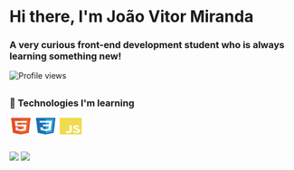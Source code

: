 ### <h1> Hi there, I'm João Vitor Miranda</h1>
### A very curious front-end development student who is always learning something new!
<p align="left"> <img src="https://komarev.com/ghpvc/?username=jv-miranda&color=orange" alt="Profile views" /> </p>

  ##

### 🧠 Technologies I'm learning
<div style="display: inline_block">
  <img align="center" alt="Rafa-HTML" height="30" width="40" src="https://raw.githubusercontent.com/devicons/devicon/master/icons/html5/html5-original.svg">
  <img align="center" alt="Rafa-CSS" height="30" width="40" src="https://raw.githubusercontent.com/devicons/devicon/master/icons/css3/css3-original.svg">
  <img align="center" alt="Rafa-Js" height="30" width="40" src="https://raw.githubusercontent.com/devicons/devicon/master/icons/javascript/javascript-plain.svg">
</div>

  ##
  
<div style="diplay: inline_block">
  <a target="_blank" href="https://discordapp.com/users/694209514253320273/" target="_blank"><img src="https://img.shields.io/badge/Discord-7289DA?style=for-the-badge&logo=discord&logoColor=white" target="_blank"></a>
  <a target="_blank" href="https://www.linkedin.com/in/jo%C3%A3o-vitor-miranda-8b445222b" target="_blank"><img src="https://img.shields.io/badge/-LinkedIn-%230077B5?style=for-the-badge&logo=linkedin&logoColor=white" target="_blank"></a>
</div>
